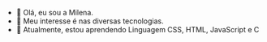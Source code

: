 - 👋 Olá, eu sou a Milena.
- 👀 Meu interesse é nas diversas tecnologias.
- 🌱 Atualmente, estou aprendendo Linguagem CSS, HTML, JavaScript e C
